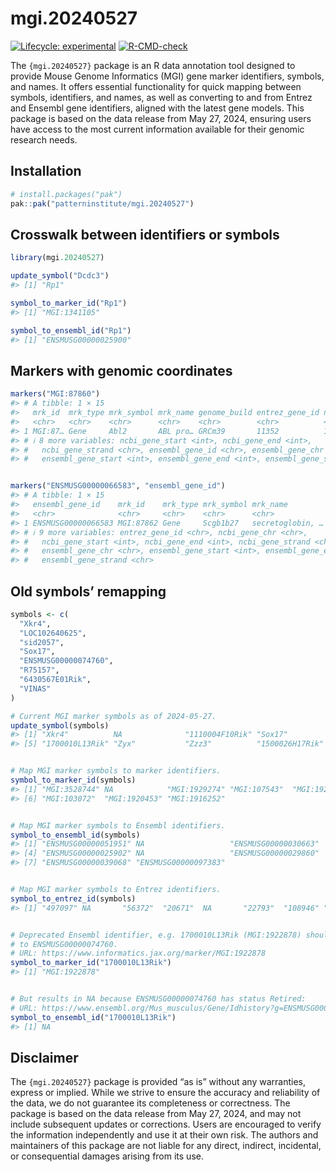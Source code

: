 
<!-- README.md is generated from README.Rmd. Please edit that file -->

# mgi.20240527

<!-- badges: start -->

[![Lifecycle:
experimental](https://img.shields.io/badge/lifecycle-experimental-orange.svg)](https://lifecycle.r-lib.org/articles/stages.html#experimental)
[![R-CMD-check](https://github.com/patterninstitute/mgi.20240527/actions/workflows/R-CMD-check.yaml/badge.svg)](https://github.com/patterninstitute/mgi.20240527/actions/workflows/R-CMD-check.yaml)
<!-- badges: end -->

The `{mgi.20240527}` package is an R data annotation tool designed to
provide Mouse Genome Informatics (MGI) gene marker identifiers, symbols,
and names. It offers essential functionality for quick mapping between
symbols, identifiers, and names, as well as converting to and from
Entrez and Ensembl gene identifiers, aligned with the latest gene
models. This package is based on the data release from May 27, 2024,
ensuring users have access to the most current information available for
their genomic research needs.

## Installation

``` r
# install.packages("pak")
pak::pak("patterninstitute/mgi.20240527")
```

## Crosswalk between identifiers or symbols

``` r
library(mgi.20240527)

update_symbol("Dcdc3")
#> [1] "Rp1"
```

``` r
symbol_to_marker_id("Rp1")
#> [1] "MGI:1341105"
```

``` r
symbol_to_ensembl_id("Rp1")
#> [1] "ENSMUSG00000025900"
```

## Markers with genomic coordinates

``` r
markers("MGI:87860")
#> # A tibble: 1 × 15
#>   mrk_id  mrk_type mrk_symbol mrk_name genome_build entrez_gene_id ncbi_gene_chr
#>   <chr>   <chr>    <chr>      <chr>    <chr>        <chr>          <chr>        
#> 1 MGI:87… Gene     Abl2       ABL pro… GRCm39       11352          1            
#> # ℹ 8 more variables: ncbi_gene_start <int>, ncbi_gene_end <int>,
#> #   ncbi_gene_strand <chr>, ensembl_gene_id <chr>, ensembl_gene_chr <chr>,
#> #   ensembl_gene_start <int>, ensembl_gene_end <int>, ensembl_gene_strand <chr>
```

``` r

markers("ENSMUSG00000066583", "ensembl_gene_id")
#> # A tibble: 1 × 15
#>   ensembl_gene_id    mrk_id    mrk_type mrk_symbol mrk_name         genome_build
#>   <chr>              <chr>     <chr>    <chr>      <chr>            <chr>       
#> 1 ENSMUSG00000066583 MGI:87862 Gene     Scgb1b27   secretoglobin, … GRCm39      
#> # ℹ 9 more variables: entrez_gene_id <chr>, ncbi_gene_chr <chr>,
#> #   ncbi_gene_start <int>, ncbi_gene_end <int>, ncbi_gene_strand <chr>,
#> #   ensembl_gene_chr <chr>, ensembl_gene_start <int>, ensembl_gene_end <int>,
#> #   ensembl_gene_strand <chr>
```

## Old symbols’ remapping

``` r
symbols <- c(
  "Xkr4",
  "LOC102640625",
  "sid2057",
  "Sox17",
  "ENSMUSG00000074760",
  "R75157",
  "6430567E01Rik",
  "VINAS"
)

# Current MGI marker symbols as of 2024-05-27.
update_symbol(symbols)
#> [1] "Xkr4"          NA              "1110004F10Rik" "Sox17"        
#> [5] "1700010L13Rik" "Zyx"           "Zzz3"          "1500026H17Rik"
```

``` r

# Map MGI marker symbols to marker identifiers.
symbol_to_marker_id(symbols)
#> [1] "MGI:3528744" NA            "MGI:1929274" "MGI:107543"  "MGI:1922878"
#> [6] "MGI:103072"  "MGI:1920453" "MGI:1916252"
```

``` r

# Map MGI marker symbols to Ensembl identifiers.
symbol_to_ensembl_id(symbols)
#> [1] "ENSMUSG00000051951" NA                   "ENSMUSG00000030663"
#> [4] "ENSMUSG00000025902" NA                   "ENSMUSG00000029860"
#> [7] "ENSMUSG00000039068" "ENSMUSG00000097383"
```

``` r

# Map MGI marker symbols to Entrez identifiers.
symbol_to_entrez_id(symbols)
#> [1] "497097" NA       "56372"  "20671"  NA       "22793"  "108946" "69002"
```

``` r

# Deprecated Ensembl identifier, e.g. 1700010L13Rik (MGI:1922878) should map
# to ENSMUSG00000074760.
# URL: https://www.informatics.jax.org/marker/MGI:1922878
symbol_to_marker_id("1700010L13Rik")
#> [1] "MGI:1922878"
```

``` r

# But results in NA because ENSMUSG00000074760 has status Retired:
# URL: https://www.ensembl.org/Mus_musculus/Gene/Idhistory?g=ENSMUSG00000074760
symbol_to_ensembl_id("1700010L13Rik")
#> [1] NA
```

## Disclaimer

The `{mgi.20240527}` package is provided “as is” without any warranties,
express or implied. While we strive to ensure the accuracy and
reliability of the data, we do not guarantee its completeness or
correctness. The package is based on the data release from May 27, 2024,
and may not include subsequent updates or corrections. Users are
encouraged to verify the information independently and use it at their
own risk. The authors and maintainers of this package are not liable for
any direct, indirect, incidental, or consequential damages arising from
its use.
